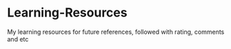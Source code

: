 # Learning-Resources
My learning resources for future references, followed with rating, comments and etc

